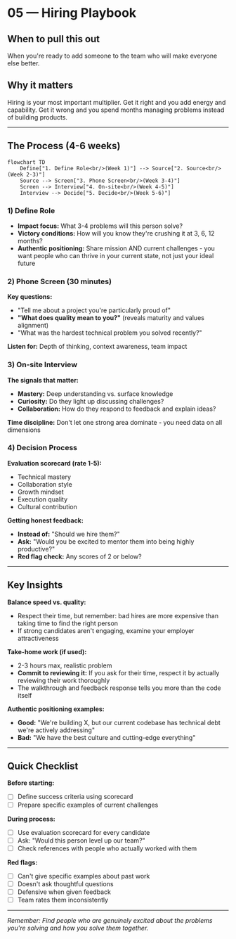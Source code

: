 # 05 — Hiring Playbook

## When to pull this out

When you're ready to add someone to the team who will make everyone else better.

## Why it matters

Hiring is your most important multiplier. Get it right and you add energy and capability. Get it wrong and you spend months managing problems instead of building products.

---

## The Process (4-6 weeks)

```mermaid
flowchart TD
    Define["1. Define Role<br/>(Week 1)"] --> Source["2. Source<br/>(Week 2-3)"]
    Source --> Screen["3. Phone Screen<br/>(Week 3-4)"]
    Screen --> Interview["4. On-site<br/>(Week 4-5)"]
    Interview --> Decide["5. Decide<br/>(Week 5-6)"]
```

### 1) Define Role

- **Impact focus:** What 3-4 problems will this person solve?
- **Victory conditions:** How will you know they're crushing it at 3, 6, 12 months?
- **Authentic positioning:** Share mission AND current challenges - you want people who can thrive in your current state, not just your ideal future

### 2) Phone Screen (30 minutes)

**Key questions:**

- "Tell me about a project you're particularly proud of"
- **"What does quality mean to you?"** (reveals maturity and values alignment)
- "What was the hardest technical problem you solved recently?"

**Listen for:** Depth of thinking, context awareness, team impact

### 3) On-site Interview

**The signals that matter:**

- **Mastery:** Deep understanding vs. surface knowledge
- **Curiosity:** Do they light up discussing challenges?
- **Collaboration:** How do they respond to feedback and explain ideas?

**Time discipline:** Don't let one strong area dominate - you need data on all dimensions

### 4) Decision Process

**Evaluation scorecard (rate 1-5):**

- Technical mastery
- Collaboration style
- Growth mindset
- Execution quality
- Cultural contribution

**Getting honest feedback:**

- **Instead of:** "Should we hire them?"
- **Ask:** "Would you be excited to mentor them into being highly productive?"
- **Red flag check:** Any scores of 2 or below?

---

## Key Insights

**Balance speed vs. quality:**

- Respect their time, but remember: bad hires are more expensive than taking time to find the right person
- If strong candidates aren't engaging, examine your employer attractiveness

**Take-home work (if used):**

- 2-3 hours max, realistic problem
- **Commit to reviewing it:** If you ask for their time, respect it by actually reviewing their work thoroughly
- The walkthrough and feedback response tells you more than the code itself

**Authentic positioning examples:**

- **Good:** "We're building X, but our current codebase has technical debt we're actively addressing"
- **Bad:** "We have the best culture and cutting-edge everything"

---

## Quick Checklist

**Before starting:**

- [ ] Define success criteria using scorecard
- [ ] Prepare specific examples of current challenges

**During process:**

- [ ] Use evaluation scorecard for every candidate
- [ ] Ask: "Would this person level up our team?"
- [ ] Check references with people who actually worked with them

**Red flags:**

- [ ] Can't give specific examples about past work
- [ ] Doesn't ask thoughtful questions
- [ ] Defensive when given feedback
- [ ] Team rates them inconsistently

---

_Remember: Find people who are genuinely excited about the problems you're solving and how you solve them together._
